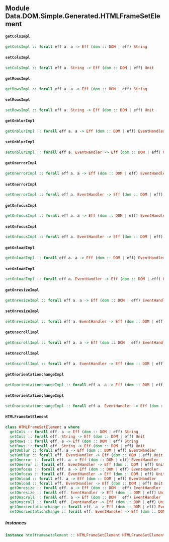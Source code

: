 ## Module Data.DOM.Simple.Generated.HTMLFrameSetElement

#### `getColsImpl`

``` purescript
getColsImpl :: forall eff a. a -> Eff (dom :: DOM | eff) String
```

#### `setColsImpl`

``` purescript
setColsImpl :: forall eff a. String -> Eff (dom :: DOM | eff) Unit
```

#### `getRowsImpl`

``` purescript
getRowsImpl :: forall eff a. a -> Eff (dom :: DOM | eff) String
```

#### `setRowsImpl`

``` purescript
setRowsImpl :: forall eff a. String -> Eff (dom :: DOM | eff) Unit
```

#### `getOnblurImpl`

``` purescript
getOnblurImpl :: forall eff a. a -> Eff (dom :: DOM | eff) EventHandler
```

#### `setOnblurImpl`

``` purescript
setOnblurImpl :: forall eff a. EventHandler -> Eff (dom :: DOM | eff) Unit
```

#### `getOnerrorImpl`

``` purescript
getOnerrorImpl :: forall eff a. a -> Eff (dom :: DOM | eff) EventHandler
```

#### `setOnerrorImpl`

``` purescript
setOnerrorImpl :: forall eff a. EventHandler -> Eff (dom :: DOM | eff) Unit
```

#### `getOnfocusImpl`

``` purescript
getOnfocusImpl :: forall eff a. a -> Eff (dom :: DOM | eff) EventHandler
```

#### `setOnfocusImpl`

``` purescript
setOnfocusImpl :: forall eff a. EventHandler -> Eff (dom :: DOM | eff) Unit
```

#### `getOnloadImpl`

``` purescript
getOnloadImpl :: forall eff a. a -> Eff (dom :: DOM | eff) EventHandler
```

#### `setOnloadImpl`

``` purescript
setOnloadImpl :: forall eff a. EventHandler -> Eff (dom :: DOM | eff) Unit
```

#### `getOnresizeImpl`

``` purescript
getOnresizeImpl :: forall eff a. a -> Eff (dom :: DOM | eff) EventHandler
```

#### `setOnresizeImpl`

``` purescript
setOnresizeImpl :: forall eff a. EventHandler -> Eff (dom :: DOM | eff) Unit
```

#### `getOnscrollImpl`

``` purescript
getOnscrollImpl :: forall eff a. a -> Eff (dom :: DOM | eff) EventHandler
```

#### `setOnscrollImpl`

``` purescript
setOnscrollImpl :: forall eff a. EventHandler -> Eff (dom :: DOM | eff) Unit
```

#### `getOnorientationchangeImpl`

``` purescript
getOnorientationchangeImpl :: forall eff a. a -> Eff (dom :: DOM | eff) EventHandler
```

#### `setOnorientationchangeImpl`

``` purescript
setOnorientationchangeImpl :: forall eff a. EventHandler -> Eff (dom :: DOM | eff) Unit
```

#### `HTMLFrameSetElement`

``` purescript
class HTMLFrameSetElement a where
  getCols :: forall eff. a -> Eff (dom :: DOM | eff) String
  setCols :: forall eff. String -> Eff (dom :: DOM | eff) Unit
  getRows :: forall eff. a -> Eff (dom :: DOM | eff) String
  setRows :: forall eff. String -> Eff (dom :: DOM | eff) Unit
  getOnblur :: forall eff. a -> Eff (dom :: DOM | eff) EventHandler
  setOnblur :: forall eff. EventHandler -> Eff (dom :: DOM | eff) Unit
  getOnerror :: forall eff. a -> Eff (dom :: DOM | eff) EventHandler
  setOnerror :: forall eff. EventHandler -> Eff (dom :: DOM | eff) Unit
  getOnfocus :: forall eff. a -> Eff (dom :: DOM | eff) EventHandler
  setOnfocus :: forall eff. EventHandler -> Eff (dom :: DOM | eff) Unit
  getOnload :: forall eff. a -> Eff (dom :: DOM | eff) EventHandler
  setOnload :: forall eff. EventHandler -> Eff (dom :: DOM | eff) Unit
  getOnresize :: forall eff. a -> Eff (dom :: DOM | eff) EventHandler
  setOnresize :: forall eff. EventHandler -> Eff (dom :: DOM | eff) Unit
  getOnscroll :: forall eff. a -> Eff (dom :: DOM | eff) EventHandler
  setOnscroll :: forall eff. EventHandler -> Eff (dom :: DOM | eff) Unit
  getOnorientationchange :: forall eff. a -> Eff (dom :: DOM | eff) EventHandler
  setOnorientationchange :: forall eff. EventHandler -> Eff (dom :: DOM | eff) Unit
```

##### Instances
``` purescript
instance htmlframesetelement :: HTMLFrameSetElement HTMLFrameSetElement
```


